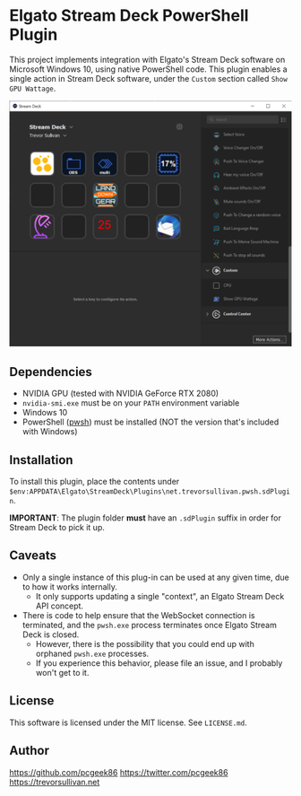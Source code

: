 # Elgato Stream Deck PowerShell Plugin

This project implements integration with Elgato's Stream Deck software on Microsoft Windows 10, using native PowerShell code.
This plugin enables a single action in Stream Deck software, under the `Custom` section called `Show GPU Wattage`. 

![Screenshot](/assets/2020-05-20-screenshot-stream-deck.png)

## Dependencies

* NVIDIA GPU (tested with NVIDIA GeForce RTX 2080)
* `nvidia-smi.exe` must be on your `PATH` environment variable
* Windows 10
* PowerShell ([pwsh]()) must be installed (NOT the version that's included with Windows)

## Installation

To install this plugin, place the contents under `$env:APPDATA\Elgato\StreamDeck\Plugins\net.trevorsullivan.pwsh.sdPlugin`.

**IMPORTANT**: The plugin folder **must** have an `.sdPlugin` suffix in order for Stream Deck to pick it up.

## Caveats

* Only a single instance of this plug-in can be used at any given time, due to how it works internally. 
  * It only supports updating a single "context", an Elgato Stream Deck API concept.
* There is code to help ensure that the WebSocket connection is terminated, and the `pwsh.exe` process terminates once Elgato Stream Deck is closed.
  * However, there is the possibility that you could end up with orphaned `pwsh.exe` processes. 
  * If you experience this behavior, please file an issue, and I probably won't get to it.

## License

This software is licensed under the MIT license. See `LICENSE.md`.

## Author 

https://github.com/pcgeek86
https://twitter.com/pcgeek86
https://trevorsullivan.net
